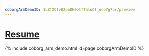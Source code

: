```yaml
---
coborgArmDemoID: 1LZfXQtvU2pmOH0otfTaloOf_ucpYg7or/preview
---
```


# [Resume](/resume.md)

{% include coborg_arm_demo.html id=page.coborgArmDemoID %}